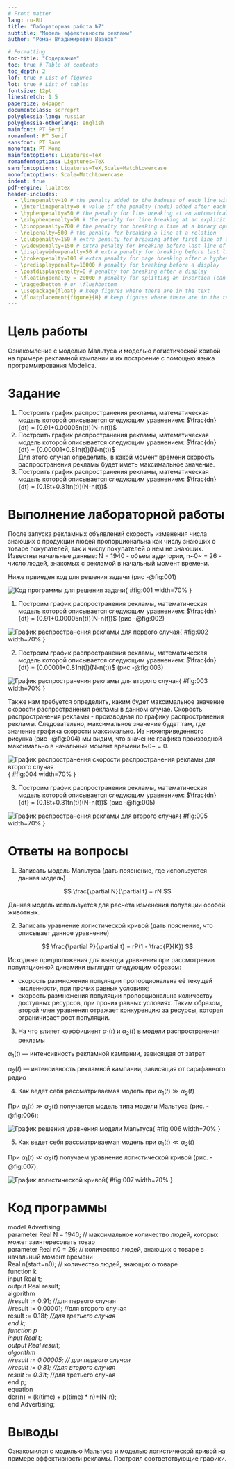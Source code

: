 ```yaml
---
# Front matter
lang: ru-RU
title: "Лабораторная работа №7"
subtitle: "Модель эффективности рекламы"
author: "Роман Владимирович Иванов"

# Formatting
toc-title: "Содержание"
toc: true # Table of contents
toc_depth: 2
lof: true # List of figures
lot: true # List of tables
fontsize: 12pt
linestretch: 1.5
papersize: a4paper
documentclass: scrreprt
polyglossia-lang: russian
polyglossia-otherlangs: english
mainfont: PT Serif
romanfont: PT Serif
sansfont: PT Sans
monofont: PT Mono
mainfontoptions: Ligatures=TeX
romanfontoptions: Ligatures=TeX
sansfontoptions: Ligatures=TeX,Scale=MatchLowercase
monofontoptions: Scale=MatchLowercase
indent: true
pdf-engine: lualatex
header-includes:
  - \linepenalty=10 # the penalty added to the badness of each line within a paragraph (no associated penalty node) Increasing the value makes tex try to have fewer lines in the paragraph.
  - \interlinepenalty=0 # value of the penalty (node) added after each line of a paragraph.
  - \hyphenpenalty=50 # the penalty for line breaking at an automatically inserted hyphen
  - \exhyphenpenalty=50 # the penalty for line breaking at an explicit hyphen
  - \binoppenalty=700 # the penalty for breaking a line at a binary operator
  - \relpenalty=500 # the penalty for breaking a line at a relation
  - \clubpenalty=150 # extra penalty for breaking after first line of a paragraph
  - \widowpenalty=150 # extra penalty for breaking before last line of a paragraph
  - \displaywidowpenalty=50 # extra penalty for breaking before last line before a display math
  - \brokenpenalty=100 # extra penalty for page breaking after a hyphenated line
  - \predisplaypenalty=10000 # penalty for breaking before a display
  - \postdisplaypenalty=0 # penalty for breaking after a display
  - \floatingpenalty = 20000 # penalty for splitting an insertion (can only be split footnote in standard LaTeX)
  - \raggedbottom # or \flushbottom
  - \usepackage{float} # keep figures where there are in the text
  - \floatplacement{figure}{H} # keep figures where there are in the text
---
```


# Цель работы

Ознакомление с моделью Мальтуса и моделью логистической кривой на примере рекламной кампании  и их построение с помощью языка программирования Modelica. 

# Задание

1. Построить график распространения рекламы, математическая модель которой описывается следующим уравнением: $\frac{dn}{dt} = (0.91+0.00005n(t))(N-n(t))$
2. Построить график распространения рекламы, математическая модель которой описывается следующим уравнением: $\frac{dn}{dt} = (0.00001+0.81n(t))(N-n(t))$  
Для этого случая определить, в какой момент времени скорость распространения рекламы будет иметь максимальное значение.
3. Построить график распространения рекламы, математическая модель которой описывается следующим уравнением: $\frac{dn}{dt} = (0.18t+0.31tn(t))(N-n(t))$

# Выполнение лабораторной работы

После запуска рекламных объявлений скорость изменения числа знающих о продукции людей пропорциональна как числу знающих о товаре покупателей, так и числу покупателей о нем не знающих.  
Известны начальные данные: N = 1940 - объем аудитории, n~0~ = 26 - число людей, знакомых с рекламой в начальный момент времени.

Ниже првиеден код для решения задачи (рис -@fig:001)  

![Код программы для решения задачи](image/1.png){ #fig:001 width=70% }

1. Построим график распространения рекламы, математическая модель которой описывается следующим уравнением: $\frac{dn}{dt} = (0.91+0.00005n(t))(N-n(t))$ (рис -@fig:002)  

![График распространения рекламы для первого случая](image/2.png){ #fig:002 width=70% }

2. Построим график распространения рекламы, математическая модель которой описывается следующим уравнением: $\frac{dn}{dt} = (0.00001+0.81n(t))(N-n(t))$ (рис -@fig:003)  

![График распространения рекламы для второго случая](image/3.png){ #fig:003 width=70% }

Также нам требуется определить, каким будет максимальное значение скорости распространения рекламы в данном случае. Скорость распространения рекламы - производная по графику распространения рекламы.
Следовательно, максимальное значение будет там, где значение графика скорости максимально. Из нижеприведенного рисунка (рис -@fig:004) мы видим, что значение графика производной максимально
в начальный момент времени t~0~ = 0.

![График распространения скорости распространения рекламы для второго случая](image/4.png){ #fig:004 width=70% }

3. Построим график распространения рекламы, математическая модель которой описывается следующим уравнением: $\frac{dn}{dt} = (0.18t+0.31tn(t))(N-n(t))$ (рис -@fig:005)  

![График распространения рекламы для второго случая](image/5.png){ #fig:005 width=70% }

# Ответы на вопросы

1. Записать модель Мальтуса (дать пояснение, где используется данная модель)

$$ \frac{\partial N}{\partial t} = rN $$

Данная модель используется для расчета изменения популяции особей животных.

2. Записать уравнение логистической кривой (дать пояснение, что описывает данное уравнение)

$$ \frac{\partial P}{\partial t} = rP(1 - \frac{P}{K}) $$

Исходные предположения для вывода уравнения при рассмотрении популяционной динамики выглядят следующим образом:

- скорость размножения популяции пропорциональна её текущей численности, при прочих равных условиях;
- скорость размножения популяции пропорциональна количеству доступных ресурсов, при прочих равных условиях. Таким образом, второй член уравнения отражает конкуренцию за ресурсы, которая ограничивает рост популяции.

3. На что влияет коэффициент $\alpha_1(t)$ и $\alpha_2(t)$ в модели распространения рекламы

$\alpha_1(t)$ — интенсивность рекламной кампании, зависящая от затрат

$\alpha_2(t)$ — интенсивность рекламной кампании, зависящая от сарафанного радио

4. Как ведет себя рассматриваемая модель при $\alpha_1(t) \gg \alpha_2(t)$

При $\alpha_1(t) \gg \alpha_2(t)$ получается модель типа модели Мальтуса (рис. -@fig:006):

![График решения уравнения модели Мальтуса](image/2.png){ #fig:006 width=70% }

5. Как ведет себя рассматриваемая модель при $\alpha_1(t) \ll \alpha_2(t)$

При $\alpha_1(t) \ll \alpha_2(t)$ получаем уравнение логистической кривой (рис. -@fig:007):

![График логистической кривой](image/3.png){ #fig:007 width=70% }


# Код программы

model Advertising  
parameter Real N = 1940; // максимальное количество людей, которых может заинтересовать товар  
parameter Real n0 = 26; // количество людей, знающих о товаре в начальный момент времени  
Real n(start=n0); // количество людей, знающих о товаре  
function k  
  input Real t;  
  output Real result;  
algorithm  
//result := 0.91; //для первого случая  
//result := 0.00001; //для второго случая  
  result := 0.18*t; //для третьего случая  
end k;  
function p  
  input Real t;  
  output Real result;  
algorithm  
//result := 0.00005; // для первого случая  
//result := 0.81; //для второго случая  
  result := 0.31*t; //для третьего случая  
end p;  
equation  
der(n) = (k(time) + p(time) * n)*(N-n);  
end Advertising;  

# Выводы

Ознакомился с моделью Мальтуса и моделью логистической кривой на примере эффективности рекламы. Построил соответствующие графики. 
